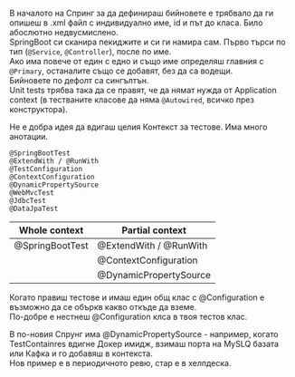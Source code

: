 В началото на Спринг за да дефинираш бийновете е трябвало да ги опишеш в .xml файл с индивидуално име, id и път до класа. Било абослютно недвусмислено.  
SpringBoot си сканира пекиджите и си ги намира сам. Първо търси по тип (`@Service`, `@Controller`), после по име.  
Ако има повече от един с едно и също име определяш главния с `@Primary`, останалите също се добавят, без да са водещи.  
Бийновете по дефолт са сингълтън.  
Unit tests трябва така да се правят, че да нямат нужда от Application context (в тестваните класове да няма `@Autowired`, всичко през конструктора).  

Не е добра идея да вдигаш целия Контекст за тестове. Има много анотации.  
```
@SpringBootTest  
@ExtendWith / @RunWith  
@TestConfiguration  
@ContextConfiguration  
@DynamicPropertySource  
@WebMvcTest  
@JdbcTest  
@DataJpaTest  
```


| Whole context             | Partial context           |
|---------------------------|---------------------------|
| @SpringBootTest 			| @ExtendWith / @RunWith	|
| 							| @ContextConfiguration 	|
|							| @DynamicPropertySource	|


Когато правиш тестове и имаш един общ клас с @Configuration е възможно да се объркв какво откъде да вземе.  
По-добре е нестнеш @Configuration клса в твоя тестов клас.  

В по-новия Спрунг има @DynamicPropertySource - например, когато TestContainres вдигне Докер имидж, взимаш порта на MySLQ базата или Кафка и го добавяш в контекста.  
Нов пример е в периодичното ревю, стар е в хелпдеска.
